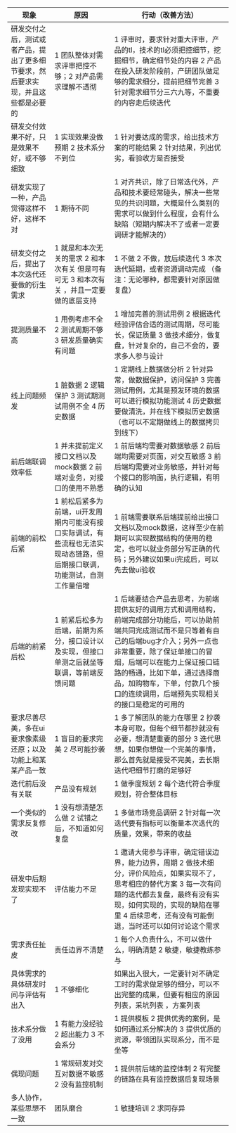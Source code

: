 

| 现象                                                         | 原因                                                         | 行动（改善方法）                                             |
| ------------------------------------------------------------ | ------------------------------------------------------------ | ------------------------------------------------------------ |
| 研发交付之后，测试或者产品，提出了更多细节要求，然后要求实现，并且这些都是必要的 | 1 团队整体对需求评审把控不够；2 对产品需求理解不透彻         | 1 评审时，要求针对重大评审，产品的tl，技术的tl必须把控细节，挖掘细节，确定细节处的内容 2 产品在投入研发阶段前，产研团队做足够的需求细分，提前把细节完善 3 针对需求细节分三六九等，不重要的内容走后续迭代 |
| 研发交付效果不好，只是效果不好，或不够细致                   | 1 实现效果没做预期 2 技术系分不到位                          | 1 针对要达成的需求，给出技术方案的可能结果 2 针对结果，列出优劣，看验收方是否接受 |
| 研发实现了一种，产品觉得这样不好，这样不对                   | 1 期待不同                                                   | 1 对齐共识，除了日常迭代外，产品和技术要经常碰头，解决一些常见的共识问题，大概是什么类别的需求可以做到什么程度，会有什么缺陷（短期内解决不了或者一定要调研才能解决的） |
| 研发交付之后，提出了本次迭代还要做的衍生需求                 | 1 就是和本次无关的需求 2 和本次有关 但是可有可无 3 和本次有关 ，并且一定要做的底层支持 | 1 不做 2 不做，放后续迭代 3 本次迭代延期，或者资源调动完成 （备注：无论哪种，都需要针对原因做复盘） |
| 提测质量不高                                                 | 1 用例考虑不全 2 测试周期不够 3 研发质量确实有问题           | 1 增加完善的测试用例 2 根据迭代经验评估合适的测试周期，尽可能长，保证质量 3 做技术细分，做复盘，针对复杂的，自己不会的，要求多人参与设计 |
| 线上问题频发                                                 | 1 脏数据 2 逻辑保护 3 测试期测试用例不全 4 历史数据          | 1 定期线上数据做分析 2 针对异常，做数据保护，访问保护 3 完善测试用例，尤其是预发环境的数据可以进行模拟功能测试 4 历史数据要做清洗，并在线下模拟历史数据（也可以不定期做线上的数据拷贝到线下） |
| 前后端联调效率低                                             | 1 并未提前定义接口文档以及mock数据 2 前端对业务，对接口的使用不熟悉 | 1 前后端均需要对数据敏感 2 前后端均需要对页面，对交互敏感 3 前后端均需要对业务敏感，并针对每个接口的影响面，执行逻辑，有明确的认知 |
| 前端的前松后紧                                               | 1 前松后紧多为前端，ui开发周期内可能没有接口实际调试，有些流程也无法实现动态链路，但后期接口联调，功能测试，自测工作量倍增 | 1 前端需要联系后端提前给出接口文档以及mock数据，这样至少在前期可以实现数据结构的使用的稳定，也可以就业务部分写正确的代码；另外建议如果ui完成后，可以先去做ui验收 |
| 后端的前紧后松                                               | 1 前紧后松多为后端，前期为系分，接口设计以及实现，但接口单测之后就坐等联调，等前端反馈问题 | 1 后端要结合产品去思考，为前端提供友好的调用方式和调用结构，前端完成部分功能后，可以协助前端共同完成测试而不是只等着有自己的后端bug才介入；另外一点也非常重要，除了保证单接口的冒烟，后端可以在能力上保证接口链路的畅通，比如下单，通过选择商品，加购物车，下单，付款几个接口的连续调用，后端预先实现相关的接口是稳定的可用的 |
| 要求尽善尽美，多在ui要求像素级还原；以及功能上和某某产品一致 | 1 盲目的要求完美 2 尽可能抄袭                                | 1 多了解团队的能力在哪里 2 抄袭本身可取，但每个细节都抄就没有必要，想清楚重要的部分 3 迭代思想，如果你想做一个完美的事情，那么首先就是接受不完美，去长期迭代吧细节打磨的足够好 |
| 迭代前后没有关联                                             | 产品没有规划                                                 | 1 做季度规划 2 每个迭代符合季度规划，符合整体目标            |
| 一个类似的需求反复修改                                       | 1 没有想清楚怎么做 2 试错之后，不知道如何复盘                | 1 多做市场竞品调研 2 针对每一次迭代要有指标可以衡量本次迭代的质量，效果，带来的收益 |
| 研发中后期发现实现不了                                       | 评估能力不足                                                 | 1 邀请大佬参与评审，确定错误边界，能力边界，周期 2 做技术细分，评价风险点，如果实现不了，思考相应的替代方案 3 每一次有问题的迭代都去复盘，最终有没有实现，如何实现的，实现的缺陷在哪里 4 后续思考，还有没有可能倒退，当时还可以如何讨论这个需求 |
| 需求责任扯皮                                                 | 责任边界不清楚                                               | 1 每个人负责什么，不可以做什么，明确清楚 2 敏捷，敏捷教练参与 |
| 具体需求的具体研发时间与评估有出入                           | 1 不够细化                                                   | 如果出入很大，一定要针对不确定工时的需求做足够的细分，可以不出完整的成果，但要有相应的原因列表，采坑列表 ，方案列表 |
| 技术系分做了没用                                             | 1 有能力没经验 2 超出能力 3 不会系分                         | 1 提供模板 2 提供优秀的案例，是如何通过系分解决的 3 提供优质的资源，带领团队实现系分，而不是坐等 |
| 偶现问题                                                     | 1 常规研发对交互对数据不敏感 2 没有监控机制                  | 1 提供前后端的监控体制 2 有完整的链路在具有监控数据后复现场景 |
| 多人协作，某些思想不一致                                     | 团队磨合                                                     | 1 敏捷培训 2 求同存异                                        |

